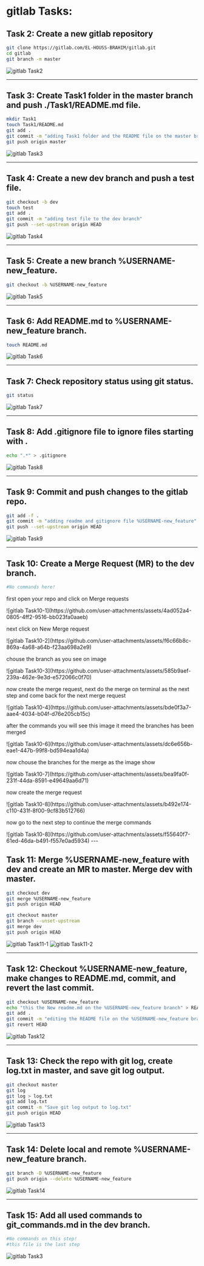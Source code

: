 # gitlab Tasks:

## Task 2: Create a new gitlab repository
```bash
git clone https://gitlab.com/EL-HOUSS-BRAHIM/gitlab.git
cd gitlab
git branch -m master
```
![gitlab Task2](https://github.com/user-attachments/assets/916e655f-af4c-418b-a413-ca38c9508aad)

---

## Task 3: Create Task1 folder in the master branch and push ./Task1/README.md file.
```bash
mkdir Task1
touch Task1/README.md
git add .
git commit -m "adding Task1 folder and the README file on the master branch"
git push origin master
```
![gitlab Task3](https://github.com/user-attachments/assets/863cf2fc-50b1-4c05-9124-c6e03e5a93fa)

---

## Task 4: Create a new dev branch and push a test file.
```bash
git checkout -b dev
touch test
git add .
git commit -m "adding test file to the dev branch"
git push --set-upstream origin HEAD
```
![gitlab Task4](https://github.com/user-attachments/assets/557aa75d-95cd-4124-ad43-c749df78aba4)

---

## Task 5: Create a new branch %USERNAME-new_feature.
```bash
git checkout -b %USERNAME-new_feature
```
![gitlab Task5](https://github.com/user-attachments/assets/34fac80e-93cc-4d40-a8e2-dede1e51c50b)

---

## Task 6: Add README.md to %USERNAME-new_feature branch.
```bash
touch README.md
```
![gitlab Task6](https://github.com/user-attachments/assets/09252a0c-0227-4d88-b4be-d4b07529914b)

---

## Task 7: Check repository status using git status.
```bash
git status
```
![gitlab Task7](https://github.com/user-attachments/assets/880bb521-f565-4a91-8dad-9379362b8a6f)

---

## Task 8: Add .gitignore file to ignore files starting with .
```bash
echo ".*" > .gitignore
```
![gitlab Task8](https://github.com/user-attachments/assets/0fa8b31a-f49d-4c0c-a203-5d1d686737d8)

---

## Task 9: Commit and push changes to the gitlab repo.
```bash
git add -f .
git commit -m "adding readme and gitignore file %USERNAME-new_feature"
git push --set-upstream origin HEAD
```
![gitlab Task9](https://github.com/user-attachments/assets/9c935914-7d97-492f-9180-680d0a6b8ae1)

---

## Task 10: Create a Merge Request (MR) to the dev branch.
```bash
#No commands here!
```
<p>first open your repo and click on Merge requests</p>
![gitlab Task10-1](https://github.com/user-attachments/assets/4ad052a4-0805-4ff2-9516-bb023fa0aaeb)
<p>next click on New Merge request </p>
![gitlab Task10-2](https://github.com/user-attachments/assets/f6c66b8c-869a-4a68-a64b-f23aa698a2e9)
<p>chouse the branch as you see on image </p>
![gitlab Task10-3](https://github.com/user-attachments/assets/585b9aef-239a-462e-9e3d-e572066c0f70)
<p>now create the merge request, next do the merge on terminal as the next step and come back for the next merge request</p>
![gitlab Task10-4](https://github.com/user-attachments/assets/bde0f3a7-aae4-4034-b04f-d76e205cb15c)
<p>after the commands you will see this image it meed the branches has been merged</p>
![gitlab Task10-6](https://github.com/user-attachments/assets/dc6e656b-eae1-447b-99f8-bd594eaa1d4a)
<p>now chouse the branches for the merge as the image show</p>
![gitlab Task10-7](https://github.com/user-attachments/assets/bea9fa0f-231f-44da-8591-e49649aa6d71)
<p>now create the merge request</p>
![gitlab Task10-8](https://github.com/user-attachments/assets/b492e174-c110-431f-8f00-9cf83b512766)
<p>now go to the next step to continue the merge commands </p>
![gitlab Task10-8](https://github.com/user-attachments/assets/f55640f7-61ed-46da-b491-f557e0ad5934)
---

## Task 11: Merge %USERNAME-new_feature with dev and create an MR to master. Merge dev with master.
```bash
git checkout dev
git merge %USERNAME-new_feature
git push origin HEAD

git checkout master
git branch --unset-upstream
git merge dev
git push origin HEAD
```
![gitlab Task11-1](https://github.com/user-attachments/assets/a93ae0bb-37d3-4db3-b960-339fddc3a248)
![gitlab Task11-2](https://github.com/user-attachments/assets/6b86ca3b-d48f-4ae1-8b78-de6a7dcfa484)

---

## Task 12: Checkout %USERNAME-new_feature, make changes to README.md, commit, and revert the last commit.
```bash
git checkout %USERNAME-new_feature
echo "this the New readme.md on the %USERNAME-new_feature branch" > README.md
git add .
git commit -m "editing the README file on the %USERNAME-new_feature branch"
git revert HEAD
```
![gitlab Task12](https://github.com/user-attachments/assets/94b9b2d7-d558-4038-b800-f19bcf710d19)

---

## Task 13: Check the repo with git log, create log.txt in master, and save git log output.
```bash
git checkout master
git log
git log > log.txt
git add log.txt
git commit -m "Save git log output to log.txt"
git push origin HEAD
```
![gitlab Task13](https://github.com/user-attachments/assets/c8e99615-aa66-47a8-976d-bb83ffa4dd5f)

---

## Task 14: Delete local and remote %USERNAME-new_feature branch.
```bash
git branch -D %USERNAME-new_feature
git push origin --delete %USERNAME-new_feature
```
![gitlab Task14](https://gitlab.com/EL-HOUSS-BRAHIM/git/-/raw/master/images/gitlab20.png)

---

## Task 15: Add all used commands to git_commands.md in the dev branch.
```bash
#No commands on this step!
#this file is the last step
```
![gitlab Task3](https://gitlab.com/EL-HOUSS-BRAHIM/git/-/raw/master/images/gitlab21.png)

